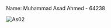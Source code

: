 Name: Muhammad Asad Ahmed - 64238

![As02](https://user-images.githubusercontent.com/64367202/125408204-82302380-e36f-11eb-968c-d234f1137825.PNG)


